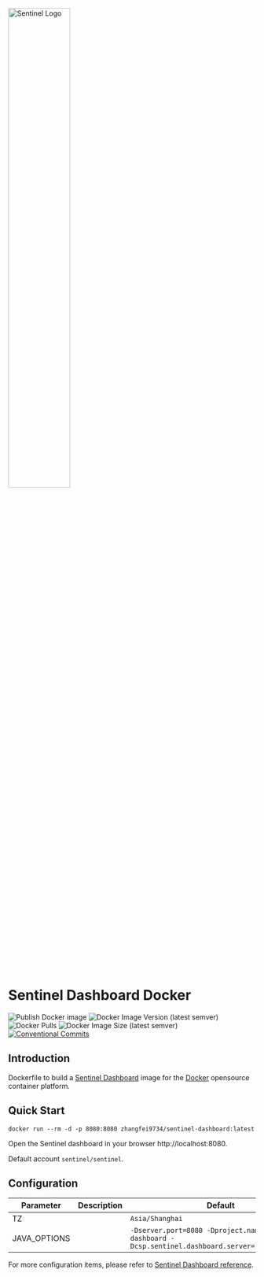 <img src="https://user-images.githubusercontent.com/9434884/43697219-3cb4ef3a-9975-11e8-9a9c-73f4f537442d.png" alt="Sentinel Logo" width="50%">

# Sentinel Dashboard Docker

![Publish Docker image](https://github.com/zhangfei9734/docker-sentinel-dashboard/workflows/Publish%20Docker%20image/badge.svg)
![Docker Image Version (latest semver)](https://img.shields.io/docker/v/zhangfei9734/sentinel-dashboard)
![Docker Pulls](https://img.shields.io/docker/pulls/zhangfei9734/sentinel-dashboard)
![Docker Image Size (latest semver)](https://img.shields.io/docker/image-size/zhangfei9734/sentinel-dashboard)
[![Conventional Commits](https://img.shields.io/badge/Conventional%20Commits-1.0.0-yellow.svg)](https://conventionalcommits.org)

## Introduction

Dockerfile to build a [Sentinel Dashboard](https://sentinelguard.io/en-us/docs/dashboard.html) image for the [Docker](https://www.docker.com/products/container-runtime) opensource container platform.

## Quick Start

```shell
docker run --rm -d -p 8080:8080 zhangfei9734/sentinel-dashboard:latest
```

Open the Sentinel dashboard in your browser http://localhost:8080.

Default account `sentinel/sentinel`.

## Configuration

| Parameter | Description | Default |
| -------- | -------- | -------- |
| TZ | | `Asia/Shanghai` |
| JAVA_OPTIONS | | `-Dserver.port=8080 -Dproject.name=sentinel-dashboard -Dcsp.sentinel.dashboard.server=localhost:8080` |

For more configuration items, please refer to [Sentinel Dashboard reference](https://sentinelguard.io/en-us/docs/dashboard.html).
